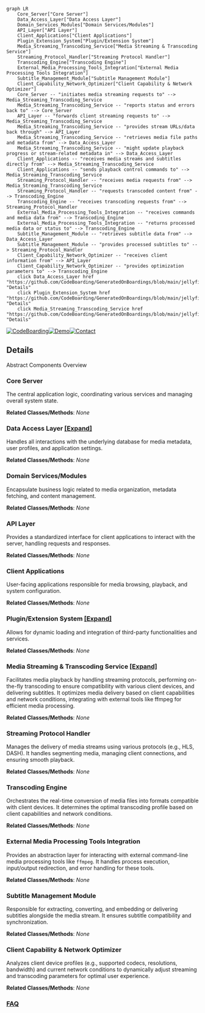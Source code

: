 ```mermaid
graph LR
    Core_Server["Core Server"]
    Data_Access_Layer["Data Access Layer"]
    Domain_Services_Modules["Domain Services/Modules"]
    API_Layer["API Layer"]
    Client_Applications["Client Applications"]
    Plugin_Extension_System["Plugin/Extension System"]
    Media_Streaming_Transcoding_Service["Media Streaming & Transcoding Service"]
    Streaming_Protocol_Handler["Streaming Protocol Handler"]
    Transcoding_Engine["Transcoding Engine"]
    External_Media_Processing_Tools_Integration["External Media Processing Tools Integration"]
    Subtitle_Management_Module["Subtitle Management Module"]
    Client_Capability_Network_Optimizer["Client Capability & Network Optimizer"]
    Core_Server -- "initiates media streaming requests to" --> Media_Streaming_Transcoding_Service
    Media_Streaming_Transcoding_Service -- "reports status and errors back to" --> Core_Server
    API_Layer -- "forwards client streaming requests to" --> Media_Streaming_Transcoding_Service
    Media_Streaming_Transcoding_Service -- "provides stream URLs/data back through" --> API_Layer
    Media_Streaming_Transcoding_Service -- "retrieves media file paths and metadata from" --> Data_Access_Layer
    Media_Streaming_Transcoding_Service -- "might update playback progress or stream-related metadata in" --> Data_Access_Layer
    Client_Applications -- "receives media streams and subtitles directly from" --> Media_Streaming_Transcoding_Service
    Client_Applications -- "sends playback control commands to" --> Media_Streaming_Transcoding_Service
    Streaming_Protocol_Handler -- "receives media requests from" --> Media_Streaming_Transcoding_Service
    Streaming_Protocol_Handler -- "requests transcoded content from" --> Transcoding_Engine
    Transcoding_Engine -- "receives transcoding requests from" --> Streaming_Protocol_Handler
    External_Media_Processing_Tools_Integration -- "receives commands and media data from" --> Transcoding_Engine
    External_Media_Processing_Tools_Integration -- "returns processed media data or status to" --> Transcoding_Engine
    Subtitle_Management_Module -- "retrieves subtitle data from" --> Data_Access_Layer
    Subtitle_Management_Module -- "provides processed subtitles to" --> Streaming_Protocol_Handler
    Client_Capability_Network_Optimizer -- "receives client information from" --> API_Layer
    Client_Capability_Network_Optimizer -- "provides optimization parameters to" --> Transcoding_Engine
    click Data_Access_Layer href "https://github.com/CodeBoarding/GeneratedOnBoardings/blob/main/jellyfin/Data_Access_Layer.md" "Details"
    click Plugin_Extension_System href "https://github.com/CodeBoarding/GeneratedOnBoardings/blob/main/jellyfin/Plugin_Extension_System.md" "Details"
    click Media_Streaming_Transcoding_Service href "https://github.com/CodeBoarding/GeneratedOnBoardings/blob/main/jellyfin/Media_Streaming_Transcoding_Service.md" "Details"
```

[![CodeBoarding](https://img.shields.io/badge/Generated%20by-CodeBoarding-9cf?style=flat-square)](https://github.com/CodeBoarding/GeneratedOnBoardings)[![Demo](https://img.shields.io/badge/Try%20our-Demo-blue?style=flat-square)](https://www.codeboarding.org/demo)[![Contact](https://img.shields.io/badge/Contact%20us%20-%20contact@codeboarding.org-lightgrey?style=flat-square)](mailto:contact@codeboarding.org)

## Details

Abstract Components Overview

### Core Server
The central application logic, coordinating various services and managing overall system state.


**Related Classes/Methods**: _None_

### Data Access Layer [[Expand]](./Data_Access_Layer.md)
Handles all interactions with the underlying database for media metadata, user profiles, and application settings.


**Related Classes/Methods**: _None_

### Domain Services/Modules
Encapsulate business logic related to media organization, metadata fetching, and content management.


**Related Classes/Methods**: _None_

### API Layer
Provides a standardized interface for client applications to interact with the server, handling requests and responses.


**Related Classes/Methods**: _None_

### Client Applications
User-facing applications responsible for media browsing, playback, and system configuration.


**Related Classes/Methods**: _None_

### Plugin/Extension System [[Expand]](./Plugin_Extension_System.md)
Allows for dynamic loading and integration of third-party functionalities and services.


**Related Classes/Methods**: _None_

### Media Streaming & Transcoding Service [[Expand]](./Media_Streaming_Transcoding_Service.md)
Facilitates media playback by handling streaming protocols, performing on-the-fly transcoding to ensure compatibility with various client devices, and delivering subtitles. It optimizes media delivery based on client capabilities and network conditions, integrating with external tools like ffmpeg for efficient media processing.


**Related Classes/Methods**: _None_

### Streaming Protocol Handler
Manages the delivery of media streams using various protocols (e.g., HLS, DASH). It handles segmenting media, managing client connections, and ensuring smooth playback.


**Related Classes/Methods**: _None_

### Transcoding Engine
Orchestrates the real-time conversion of media files into formats compatible with client devices. It determines the optimal transcoding profile based on client capabilities and network conditions.


**Related Classes/Methods**: _None_

### External Media Processing Tools Integration
Provides an abstraction layer for interacting with external command-line media processing tools like `ffmpeg`. It handles process execution, input/output redirection, and error handling for these tools.


**Related Classes/Methods**: _None_

### Subtitle Management Module
Responsible for extracting, converting, and embedding or delivering subtitles alongside the media stream. It ensures subtitle compatibility and synchronization.


**Related Classes/Methods**: _None_

### Client Capability & Network Optimizer
Analyzes client device profiles (e.g., supported codecs, resolutions, bandwidth) and current network conditions to dynamically adjust streaming and transcoding parameters for optimal user experience.


**Related Classes/Methods**: _None_



### [FAQ](https://github.com/CodeBoarding/GeneratedOnBoardings/tree/main?tab=readme-ov-file#faq)